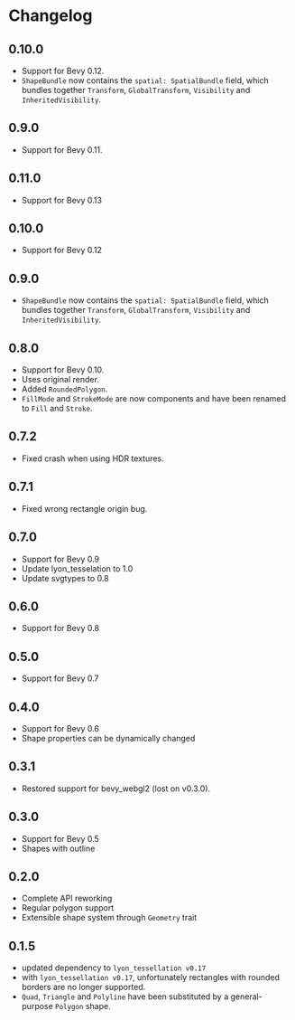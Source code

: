 # Changelog
## 0.10.0
- Support for Bevy 0.12.
- `ShapeBundle` now contains the `spatial: SpatialBundle` field, which bundles together `Transform`, `GlobalTransform`, `Visibility` and `InheritedVisibility`.

## 0.9.0
- Support for Bevy 0.11.

## 0.11.0
- Support for Bevy 0.13

## 0.10.0
- Support for Bevy 0.12

## 0.9.0
- `ShapeBundle` now contains the `spatial: SpatialBundle` field,
  which bundles together
  `Transform`,
  `GlobalTransform`,
  `Visibility`
  and `InheritedVisibility`.

## 0.8.0
- Support for Bevy 0.10.
- Uses original render.
- Added `RoundedPolygon`.
- `FillMode` and `StrokeMode` are now components and have been renamed to `Fill` and `Stroke`.

## 0.7.2
- Fixed crash when using HDR textures.

## 0.7.1
- Fixed wrong rectangle origin bug.

## 0.7.0
- Support for Bevy 0.9
- Update lyon_tesselation to 1.0
- Update svgtypes to 0.8

## 0.6.0
- Support for Bevy 0.8

## 0.5.0
- Support for Bevy 0.7

## 0.4.0
- Support for Bevy 0.6
- Shape properties can be dynamically changed

## 0.3.1
- Restored support for bevy_webgl2 (lost on v0.3.0).

## 0.3.0
- Support for Bevy 0.5
- Shapes with outline

## 0.2.0
- Complete API reworking
- Regular polygon support
- Extensible shape system through `Geometry` trait

## 0.1.5
- updated dependency to `lyon_tessellation v0.17`
- with `lyon_tessellation v0.17`, unfortunately rectangles with rounded borders are no longer supported.
- `Quad`, `Triangle` and `Polyline` have been substituted by a general-purpose `Polygon` shape.
